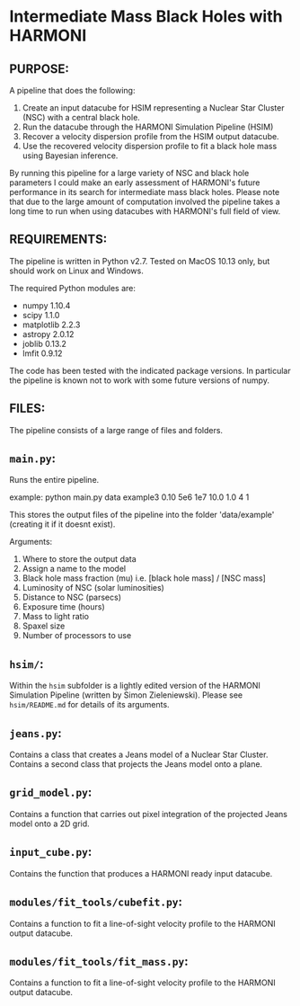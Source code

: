 # Intermediate Mass Black Holes with HARMONI

## PURPOSE:

A pipeline that does the following:
  1. Create an input datacube for HSIM representing a Nuclear Star Cluster (NSC) with a central black hole.
  2. Run the datacube through the HARMONI Simulation Pipeline (HSIM) 
  3. Recover a velocity dispersion profile from the HSIM output datacube.
  4. Use the recovered velocity dispersion profile to fit a black hole mass using Bayesian inference.

By running this pipeline for a large variety of NSC and black hole parameters I could make an early assessment of HARMONI's future performance in its search for intermediate mass black holes. Please note that due to the large amount of computation involved the pipeline takes a long time to run when using datacubes with HARMONI's full field of view. 

## REQUIREMENTS:

The pipeline is written in Python v2.7. Tested on MacOS 10.13 only, but should work on Linux and Windows. 

The required Python modules are:
- numpy 1.10.4
- scipy 1.1.0
- matplotlib 2.2.3
- astropy 2.0.12
- joblib 0.13.2
- lmfit 0.9.12

The code has been tested with the indicated package versions. In particular the pipeline is known not to work with some future versions of numpy.

## FILES:

The pipeline consists of a large range of files and folders. 

`main.py`:
------------------
Runs the entire pipeline. 

example:
python main.py data example3 0.10  5e6  1e7  10.0  1.0 4 1

This stores the output files of the pipeline into the folder 'data/example' (creating it if it doesnt exist).

Arguments:
  1. Where to store the output data
  2. Assign a name to the model
  3. Black hole mass fraction (mu) i.e. [black hole mass] / [NSC mass]
  4. Luminosity of NSC (solar luminosities)
  5. Distance to NSC (parsecs)
  6. Exposure time (hours)
  7. Mass to light ratio
  8. Spaxel size
  9. Number of processors to use

`hsim/`:
------------------
Within the `hsim` subfolder is a lightly edited version of the HARMONI Simulation Pipeline (written by Simon Zieleniewski). Please see `hsim/README.md` for details of its arguments.

`jeans.py`:
------------------
Contains a class that creates a Jeans model of a Nuclear Star Cluster. Contains a second class that projects the Jeans model onto a plane.

`grid_model.py`:
------------------
Contains a function that carries out pixel integration of the projected Jeans model onto a 2D grid.

`input_cube.py`:
------------------
Contains the function that produces a HARMONI ready input datacube.

`modules/fit_tools/cubefit.py`:
------------------
Contains a function to fit a line-of-sight velocity profile to the HARMONI output datacube.

`modules/fit_tools/fit_mass.py`:
------------------
Contains a function to fit a line-of-sight velocity profile to the HARMONI output datacube.




